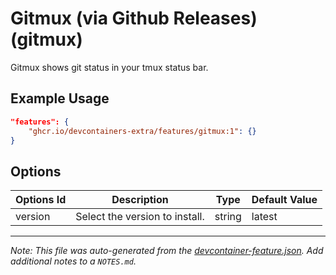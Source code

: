 
# Gitmux (via Github Releases) (gitmux)

Gitmux shows git status in your tmux status bar.

## Example Usage

```json
"features": {
    "ghcr.io/devcontainers-extra/features/gitmux:1": {}
}
```

## Options

| Options Id | Description | Type | Default Value |
|-----|-----|-----|-----|
| version | Select the version to install. | string | latest |



---

_Note: This file was auto-generated from the [devcontainer-feature.json](devcontainer-feature.json).  Add additional notes to a `NOTES.md`._
